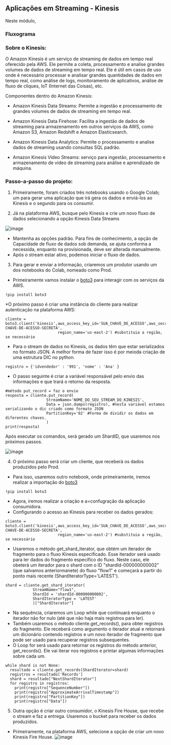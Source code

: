## Aplicações em Streaming - Kinesis <br>

Neste módulo, 

### Fluxograma<br>


### Sobre o Kinesis:<br>

O Amazon Kinesis é um serviço de streaming de dados em tempo real oferecido pela AWS. Ele permite a coleta, processamento e analise grandes volumes de dados de streaming em tempo real. Ele é útil em casos de uso onde é necessário processar e analisar grandes quantidades de dados em tempo real, como análise de logs, monitoramento de aplicativos, análise de fluxo de cliques, IoT (Internet das Coisas), etc.

Componentes dentro do Amazon Kinesis:

* Amazon Kinesis Data Streams: Permite a ingestão e processamento de grandes volumes de dados de streaming em tempo real.

* Amazon Kinesis Data Firehose: Facilita a ingestão de dados de streaming para armazenamento em outros serviços da AWS, como Amazon S3, Amazon Redshift e Amazon Elasticsearch.

* Amazon Kinesis Data Analytics: Permite o processamento e analise dados de streaming usando consultas SQL padrão.

* Amazon Kinesis Video Streams:  serviço para ingestão, processamento e armazenamento de vídeo de streaming para análise e aprendizado de máquina.

### Passo-a-passo do projeto:<br>

1) Primeiramente, foram criados três notebooks usando o Google Colab; um para gerar uma aplicação que irá gera os dados e enviá-los ao Kinesis e o segundo para os consumir.

2) Já na plataforma AWS, busque pelo Kinesis e crie um novo fluxo de dados selecionando a opção Kinesis Data Streams

![image](https://github.com/micvet/curso-eng-dados-fa/assets/86981990/74859e0f-9773-495e-90d2-255de1c26d77)

* Mantenha as opções padrão. Para fins de conhecimento, a opção de Capacidade de fluxo de dados sob demanda, se ajuta conforma a necessida, enquanto na provisionada, deve ser alterada manualmente.
* Após o stream estar ativo, podemos iniciar o fluxo de dados. 

3) Para gerar e enviar a informação, criaremos um produtor usando um dos notebooks do Colab, nomeado como Prod.
* Primeiramente vamos instalar o [boto3](https://boto3.amazonaws.com/v1/documentation/api/latest/index.html) para interagir com os serviços da AWS.
```
!pip install boto3
```
*O próximo passo é  criar uma instância do cliente para realizar autenticação na plataforma AWS:

```
cliente = boto3.client('kinesis',aws_access_key_id='SUA_CHAVE_DE_ACESSO',aws_secret_access_key='SUA-CHAVE-DE-ACESSO-SECRETA',
                       region_name='us-east-2') #substituia a região, se necessário
```

* Para o stream de dados no Kinesis, os dados têm que estar serializados no formato JSON. A melhor forma de fazer isso é por meioda criação de uma estrutura DIC no python.
```
registro = {'idvendedor' : '991', 'nome' : 'Ana' }
```
* O passo seguinte é criar a variável responsável pelo envio das informações e que trará o retorno da resposta.
```
#método put_record = faz o envio
resposta = cliente.put_record( 
                  StreamName='NOME_DO_SEU_STREAM_DO_KINESIS', 
                  Data = json.dumps(registro), #nesta variável estamos serializando o dic criado como formato JSON
                  PartitionKey='02' #Forma de dividir os dados em diferentes chaves. 
                  )
print(resposta)
```
Após executar os comandos, será gerado um ShardID, que usaremos nos próximos passos.

![image](https://github.com/micvet/curso-eng-dados-fa/assets/86981990/67cffe1a-f66b-4e64-a7b4-1c2df25e8372)

4) O próximo passo será criar um cliente, que receberá os dados produzidos pelo Prod.
* Para isso, usaremos outro notebook, onde primeiramente, iremos realizar a importação do [boto3](https://boto3.amazonaws.com/v1/documentation/api/latest/index.html)

```
!pip install boto3
```
* Agora, iremos realizar a criação e a=confugração da aplicação consumidora.
* Configurando o acesso ao Kinesis para receber os dados gerados:
```
cliente = boto3.client('kinesis',aws_access_key_id='SUA_CHAVE_DE_ACESSO',aws_secret_access_key='SUA-CHAVE-DE-ACESSO-SECRETA',
                       region_name='us-east-2') #substituia a região, se necessário
```
* Usaremos o método get_shard_iterator, que obtém um iterador de fragmento para o fluxo Kinesis especificado. Esse iterador será usado para ler dados do fragmento específico do fluxo. Neste caso, ele obeterá um iterador para o shard com o ID "shardId-000000000002" (que salvamos anteriormanete) do fluxo "flow1" e começará a partir do ponto mais recente (ShardIteratorType='LATEST').

```
shard = cliente.get_shard_iterator(
            StreamName="flow1",
            ShardId = 'shardId-000000000002',
            ShardIteratorType = 'LATEST'
            )["ShardIterator"]
```
* Na sequência, criaremos um Loop while que continuará enquanto o iterador não for nulo (até que não haja mais registros para ler).
* Também usaremos o método cliente.get_records(), para obter registros do fragmento. Ele receberá como argumento o iterador atual e retornará um dicionário contendo registros e um novo iterador de fragmento que pode ser usado para recuperar registros subsequentes.
* O Loop for será usado para retornar os registros do método anterior, get_records(). Ele vai iterar nos registros e printar algumas informações sobre cada um. 

```
while shard is not None:
  resultado = cliente.get_records(ShardIterator=shard)
  registros = resultado['Records']
  shard = resultado["NextShardIterator"]
  for registro in registros:
    print(registro["SequenceNumber"])
    print(registro["ApproximateArrivalTimestamp"])
    print(registro["PartitionKey"])
    print(registro["Data"])
```

5) Outra opção é criar outro consumidor, o Kinesis Fire House, que recebe o stream e faz a entrega. Usaremos o bucket para receber os dados produzidos.

* Primeiramente, na plataforma AWS, selecione a opção de criar um novo Kinesis Fire House.
  ![image](https://github.com/micvet/curso-eng-dados-fa/assets/86981990/4fb01f32-367f-4033-88dd-d94b2945553a)





